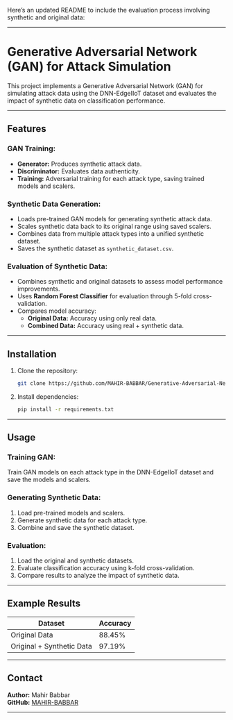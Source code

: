 Here’s an updated README to include the evaluation process involving synthetic and original data:

---

# Generative Adversarial Network (GAN) for Attack Simulation  

This project implements a Generative Adversarial Network (GAN) for simulating attack data using the DNN-EdgeIIoT dataset and evaluates the impact of synthetic data on classification performance.

---

## Features  

### GAN Training:  
- **Generator:** Produces synthetic attack data.  
- **Discriminator:** Evaluates data authenticity.  
- **Training:** Adversarial training for each attack type, saving trained models and scalers.  

### Synthetic Data Generation:  
- Loads pre-trained GAN models for generating synthetic attack data.  
- Scales synthetic data back to its original range using saved scalers.  
- Combines data from multiple attack types into a unified synthetic dataset.  
- Saves the synthetic dataset as `synthetic_dataset.csv`.  

### Evaluation of Synthetic Data:  
- Combines synthetic and original datasets to assess model performance improvements.  
- Uses **Random Forest Classifier** for evaluation through 5-fold cross-validation.  
- Compares model accuracy:  
  - **Original Data:** Accuracy using only real data.  
  - **Combined Data:** Accuracy using real + synthetic data.  

---

## Installation  

1. Clone the repository:  
   ```bash  
   git clone https://github.com/MAHIR-BABBAR/Generative-Adversarial-Network.git  
   ```  

2. Install dependencies:  
   ```bash  
   pip install -r requirements.txt  
   ```  

---

## Usage  

### Training GAN:  
Train GAN models on each attack type in the DNN-EdgeIIoT dataset and save the models and scalers.  

### Generating Synthetic Data:  
1. Load pre-trained models and scalers.  
2. Generate synthetic data for each attack type.  
3. Combine and save the synthetic dataset.  

### Evaluation:  
1. Load the original and synthetic datasets.  
2. Evaluate classification accuracy using k-fold cross-validation.  
3. Compare results to analyze the impact of synthetic data.  

---

## Example Results  

| **Dataset**              | **Accuracy** |  
|---------------------------|--------------|  
| Original Data             | 88.45%        |  
| Original + Synthetic Data | 97.19%        |  

---

## Contact  

**Author:** Mahir Babbar  
**GitHub:** [MAHIR-BABBAR](https://github.com/MAHIR-BABBAR)  

---


